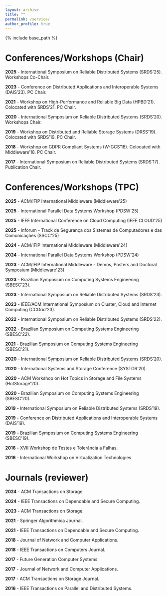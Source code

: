 ```yaml
---
layout: archive
title: ""
permalink: /service/
author_profile: true
---
```


{% include base_path %}

# Conferences/Workshops (Chair)

**2025** - International Symposium on Reliable Distributed Systems (SRDS'25). Workshops Co-Chair.

**2023** - Conference on Distributed Applications and Interoperable Systems (DAIS’23). PC Chair.

**2021** - Workshop on High-Performance and Reliable Big Data (HPBD’21). Colocated with SRDS’21. PC Chair.

**2020** - International Symposium on Reliable Distributed Systems (SRDS’20). Workshops Chair.

**2019** - Workshop on Distributed and Reliable Storage Systems (DRSS’19). Colocated with SRDS’19. PC Chair.

**2018** - Workshop on GDPR Compliant Systems (W-GCS’18). Colocated with Middleware’18. PC Chair.

**2017** - International Symposium on Reliable Distributed Systems (SRDS’17). Publication Chair.

# Conferences/Workshops (TPC)

**2025** - ACM/IFIP International Middleware (Middleware’25)

**2025** - International Parallel Data Systems Workshop (PDSW'25)

**2025** - IEEE International Conference on Cloud Computing (IEEE CLOUD'25)

**2025** - Inforum - Track de Segurança dos Sistemas de Computadores e das Comunicações (SSCC'25)

**2024** - ACM/IFIP International Middleware (Middleware'24)

**2024** - International Parallel Data Systems Workshop (PDSW'24)

**2023** - ACM/IFIP International Middleware - Demos, Posters and Doctoral Symposium (Middleware'23)

**2023** - Brazilian Symposium on Computing Systems Engineering (SBESC’23).

**2023** - International Symposium on Reliable Distributed Systems (SRDS’23).

**2023** - IEEE/ACM International Symposium on Cluster, Cloud and Internet Computing (CCGrid'23).

**2022** - International Symposium on Reliable Distributed Systems (SRDS’22).

**2022** - Brazilian Symposium on Computing Systems Engineering (SBESC’22).

**2021** - Brazilian Symposium on Computing Systems Engineering (SBESC’21).

**2020** - International Symposium on Reliable Distributed Systems (SRDS’20).

**2020** - International Systems and Storage Conference (SYSTOR’20).

**2020** - ACM Workshop on Hot Topics in Storage and File Systems (HotStorage’20).

**2020** - Brazilian Symposium on Computing Systems Engineering (SBESC’20).

**2019** - International Symposium on Reliable Distributed Systems (SRDS’19).

**2019** - Conference on Distributed Applications and Interoperable Systems (DAIS’19).

**2019** - Brazilian Symposium on Computing Systems Engineering (SBESC’19).

**2016** - XVII Workshop de Testes e Tolerância a Falhas.

**2016** - International Workshop on Virtualization Technologies.

# Journals (reviewer)

**2024** - ACM Transactions on Storage

**2024** - IEEE Transactions on Dependable and Secure Computing.

**2023** - ACM Transactions on Storage.

**2021** - Springer Algorithmica Journal.

**2021** - IEEE Transactions on Dependable and Secure Computing.

**2018** - Journal of Network and Computer Applications.

**2018** - IEEE Transactions on Computers Journal.

**2017** - Future Generation Computer Systems.

**2017** - Journal of Network and Computer Applications.

**2017** - ACM Transactions on Storage Journal.

**2016** - IEEE Transactions on Parallel and Distributed Systems.
